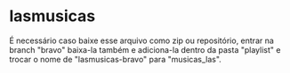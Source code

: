 # lasmusicas
É necessário caso baixe esse arquivo como zip ou repositório, entrar na branch "bravo" baixa-la também e adiciona-la
dentro da pasta "playlist" e trocar o nome de "lasmusicas-bravo" para "musicas_las".
